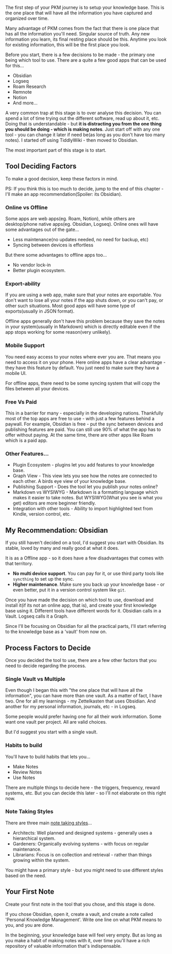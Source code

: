 The first step of your PKM journey is to setup your knowledge base. This is the one place that will have all the information you have captured and organized over time. 

Many advantage of PKM comes from the fact that there is one place that has all the information you'll need. Singular source of truth. Any new information you learn, its final resting place should be this. Anytime you look for existing information, this will be the first place you look.

Before you start, there is a few decisions to be made - the primary one being which tool to use. There are a quite a few good apps that can be used for this...

- Obsidian
- Logseq
- Roam Research
- Remnote
- Notion
- And more...

A very common trap at this stage is to over analyse this decision. You can spend a lot of time trying out the different software, read up about it, etc. Doing that is understandable - but **it is distracting you from the one thing you should be doing - which is making notes**. Just start off with any one tool - you can change it later if need be(as long as you don't have too many notes). I started off using TiddlyWiki - then moved to Obsidian.

The most important part of this stage is to start.


## Tool Deciding Factors

To make a good decision, keep these factors in mind.

PS: If you think this is too much to decide, jump to the end of this chapter - I'll make an app recommendation(Spoiler: its Obsidian).

### Online vs Offline

Some apps are web apps(eg. Roam, Notion), while others are desktop/phone native apps(eg. Obsidian, Logseq). Online ones will have some advantages out of the gate...

- Less maintenance(no updates needed, no need for backup, etc)
- Syncing between devices is effortless

But there some advantages to offline apps too...

- No vendor lock-in 
- Better plugin ecosystem.

### Export-ability

If you are using a web app, make sure that your notes are exportable. You don't want to lose all your notes if the app shuts down, or you can't pay, or other such situations. Most good apps will have some type of exports(usually in JSON format).

Offline apps generally don't have this problem because they save the notes in your system(usually in Markdown) which is directly editable even if the app stops working for some reason(very unlikely).

### Mobile Support

You need easy access to your notes where ever you are. That means you need to access it on your phone. Here online apps have a clear advantage - they have this feature by default. You just need to make sure they have a mobile UI.

For offline apps, there need to be some syncing system that will copy the files between all your devices. 

### Free Vs Paid

This in a barrier for many - especially in the developing nations. Thankfully most of the top apps are free to use - with just a few features behind a paywall. For example, Obsidian is free - put the sync between devices and publishing features are paid. You can still use 90% of what the app has to offer without paying. At the same time, there are other apps like Roam which is a paid app.

### Other Features...

- Plugin Ecosystem - plugins let you add features to your knowledge base.
- Graph View - This view lets you see how the notes are connected to each other. A birds eye view of your knowledge base.
- Publishing Support - Does the tool let you publish your notes online?
- Markdown vs WYSIWYG - Markdown is a formatting language which makes it easier to take notes. But WYSIWYG(What you see is what you get) editors are more beginner friendly.
- Integration with other tools - Ability to import highlighted text from Kindle, version control, etc.

## My Recommendation: Obsidian

If you still haven't decided on a tool, I'd suggest you start with Obsidian. Its stable, loved by many and really good at what it does.

It is as a Offline app - so it does have a few disadvantages that comes with that territory.

- **No multi device support**. You can pay for it, or use third party tools like `syncthing` to set up the sync.
- **Higher maintenance**. Make sure you back up your knowledge base - or even better, put it in a version control system like `git`.

Once you have made the decision on which tool to use, download and install it(if its not an online app, that is), and create your first knowledge base using it. Different tools have different words for it. Obsidian calls in a Vault. Logseq calls it a Graph. 

Since I'll be focusing on Obsidian for all the practical parts, I'll start referring to the knowledge base as a 'vault' from now on.

## Process Factors to Decide

Once you decided the tool to use, there are a few other factors that you need to decide regarding the process.

### Single Vault vs Multiple

Even though I began this with "the one place that will have all the information", you can have more than one vault. As a matter of fact, I have two. One for all my learnings - my Zettelkasten that uses Obsidian. And another for my personal information, journals, etc - in Logseq. 

Some people would prefer having one for all their work information. Some want one vault per project. All are valid choices.

But I'd suggest you start with a single vault.

### Habits to build

You'll have to build habits that lets you...

- Make Notes
- Review Notes
- Use Notes

There are multiple things to decide here - the triggers, frequency, reward systems, etc. But you can decide this later - so I'll not elaborate on this right now.

### Note Taking Styles

There are three main [note taking styles](https://nesslabs.com/how-to-choose-the-right-note-taking-app)...

- Architects: Well planned and designed systems - generally uses a hierarchical system.
- Gardeners: Organically evolving systems - with focus on regular maintenance.
- Librarians: Focus is on collection and retrieval - rather than things growing within the system.

You might have a primary style - but you might need to use different styles based on the need.

## Your First Note

Create your first note in the tool that you chose, and this stage is done.

If you chose Obsidian, open it, create a vault, and create a note called 'Personal Knowledge Management'. Write one line on what PKM means to you, and you are done.

In the beginning, your knowledge base will feel very empty. But as long as you make a habit of making notes with it, over time you'll have a rich repository of valuable information that's indispensable.
